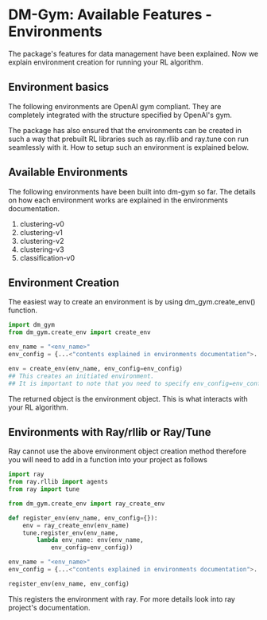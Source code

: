 # DM-Gym: Available Features - Environments

The package's features for data management have been explained. Now we explain environment creation for running your RL algorithm.

## Environment basics

The following environments are OpenAI gym compliant. They are completely integrated with the structure specified by OpenAI's gym.

The package has also ensured that the environments can be created in such a way that prebuilt RL libraries such as ray.rllib and ray.tune con run seamlessly with it. How to setup such an environment is explained below.

## Available Environments

The following environments have been built into dm-gym so far. The details on how each environment works are explained in the environments documentation.

1. clustering-v0
2. clustering-v1
3. clustering-v2
4. clustering-v3
5. classification-v0

## Environment Creation

The easiest way to create an environment is by using dm_gym.create_env() function.

```python
import dm_gym
from dm_gym.create_env import create_env

env_name = "<env_name>"
env_config = {...<"contents explained in environments documentation">...}

env = create_env(env_name, env_config=env_config)
## This creates an initiated environment.
## It is important to note that you need to specify env_config=env_config i.e **kwargs and not *args.
```

The returned object is the environment object. This is what interacts with your RL algorithm.

## Environments with Ray/rllib or Ray/Tune

Ray cannot use the above environment object creation method therefore you will need to add in a function into your project as follows

```python
import ray
from ray.rllib import agents
from ray import tune

from dm_gym.create_env import ray_create_env
```

```python
def register_env(env_name, env_config={}):
    env = ray_create_env(env_name)
    tune.register_env(env_name, 
        lambda env_name: env(env_name,
            env_config=env_config))
```

```python
env_name = "<env_name>"
env_config = {...<"contents explained in environments documentation">...}

register_env(env_name, env_config)
```

This registers the environment with ray. For more details look into ray project's documentation.
